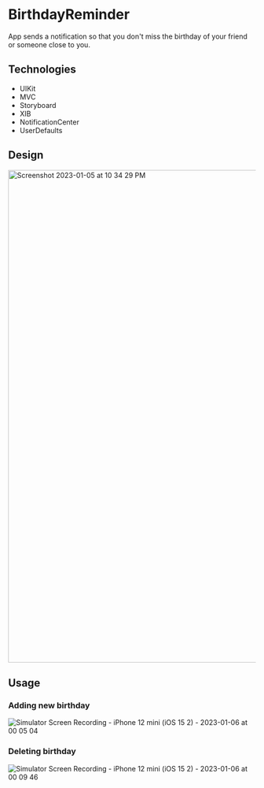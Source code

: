 # BirthdayReminder
App sends a notification so that you don't miss the birthday of your friend or someone close to you.

## Technologies
+ UIKit
+ MVC
+ Storyboard
+ XIB
+ NotificationCenter
+ UserDefaults

## Design
<img width="1000" alt="Screenshot 2023-01-05 at 10 34 29 PM" src="https://user-images.githubusercontent.com/70813562/210865092-fda9115f-92f6-45c7-913e-cf3773bf6cf1.png">

## Usage
### Adding new birthday
![Simulator Screen Recording - iPhone 12 mini (iOS 15 2) - 2023-01-06 at 00 05 04](https://user-images.githubusercontent.com/70813562/210879855-3e807144-8395-41af-9323-4a98f4b838af.gif)

### Deleting birthday
![Simulator Screen Recording - iPhone 12 mini (iOS 15 2) - 2023-01-06 at 00 09 46](https://user-images.githubusercontent.com/70813562/210880498-6cb305b9-2254-4479-b6aa-4197738a0f33.gif)
